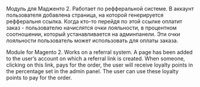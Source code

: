 Модуль для Мадженто 2. 
Работает по рефферальной системе. 
В аккаунт пользователя добавлена страница, на которой генерируется рефферальня ссылка. 
Когда кто-то перейдя по этой ссылке оплатит заказ - пользователю начислятся очки лояльности, 
в процентном соотношении, который устанавливается на админпанели. 
Эти очки лояльности пользователь может использовать для оплаты заказа.

Module for Magento 2. 
Works on a referral system. 
A page has been added to the user’s account on which a referral link is created. 
When someone, clicking on this link, pays for the order, the user will receive loyalty points 
in the percentage set in the admin panel. 
The user can use these loyalty points to pay for the order.
